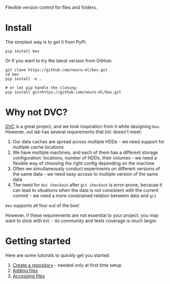 Flexible version control for files and folders.

# Install

The simplest way is to get it from PyPi:

```shell
pip install bev
```

Or if you want to try the latest version from GitHub:

```shell
git clone https://github.com/neuro-ml/bev.git
cd bev
pip install -e .

# or let pip handle the cloning:
pip install git+https://github.com/neuro-ml/bev.git
```

# Why not DVC?

[DVC](https://github.com/iterative/dvc) is a great project, and we took inspiration from it while designing `bev`.
However, out lab has several requirements that `DVC` doesn't meet:

1. Our data caches are spread across multiple HDDs - we need support for multiple cache locations
2. We have multiple machines, and each of them has a different storage configuration: locations, number of HDDs, their
   volumes - we need a flexible way of choosing the right config depending on the machine
3. Often we simultaneously conduct experiments on different versions of the same data - we need easy access to multiple
   version of the same data
4. The need for `dvc checkout` after `git checkout` is error-prone, because it can lead to situations when the data is
   not consistent with the current commit - we need a more constrained relation between data and `git`

`bev` supports all four out of the box!

However, if these requirements are not essential to your project, you may want to stick with `DVC` - its community and
tests coverage is much larger.

# Getting started

Here are some tutorials to quickly get you started:

1. [Create a repository](https://github.com/neuro-ml/bev/wiki/Creating-a-repository) - needed only at first time setup
2. [Adding files](https://github.com/neuro-ml/bev/wiki/Adding-files)
3. [Accessing files](https://github.com/neuro-ml/bev/wiki/Accessing-the-stored-files)
